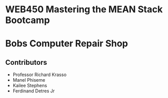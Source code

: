 # WEB450 Mastering the MEAN Stack Bootcamp

# Bobs Computer Repair Shop

## Contributors

- Professor Richard Krasso
- Manel Phiseme
- Kailee Stephens
- Ferdinand Detres Jr
